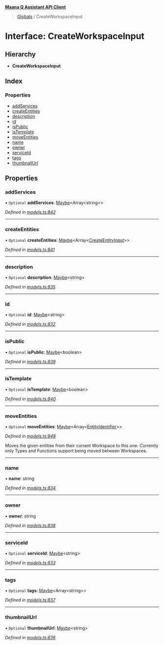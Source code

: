 **[Maana Q Assistant API Client](../README.md)**

> [Globals](../README.md) / CreateWorkspaceInput

# Interface: CreateWorkspaceInput

## Hierarchy

* **CreateWorkspaceInput**

## Index

### Properties

* [addServices](createworkspaceinput.md#addservices)
* [createEntities](createworkspaceinput.md#createentities)
* [description](createworkspaceinput.md#description)
* [id](createworkspaceinput.md#id)
* [isPublic](createworkspaceinput.md#ispublic)
* [isTemplate](createworkspaceinput.md#istemplate)
* [moveEntities](createworkspaceinput.md#moveentities)
* [name](createworkspaceinput.md#name)
* [owner](createworkspaceinput.md#owner)
* [serviceId](createworkspaceinput.md#serviceid)
* [tags](createworkspaceinput.md#tags)
* [thumbnailUrl](createworkspaceinput.md#thumbnailurl)

## Properties

### addServices

• `Optional` **addServices**: [Maybe](../README.md#maybe)\<Array\<string>>

*Defined in [models.ts:842](https://github.com/maana-io/q-assistant-client/blob/develop/src/models.ts#L842)*

___

### createEntities

• `Optional` **createEntities**: [Maybe](../README.md#maybe)\<Array\<[CreateEntityInput](createentityinput.md)>>

*Defined in [models.ts:841](https://github.com/maana-io/q-assistant-client/blob/develop/src/models.ts#L841)*

___

### description

• `Optional` **description**: [Maybe](../README.md#maybe)\<string>

*Defined in [models.ts:835](https://github.com/maana-io/q-assistant-client/blob/develop/src/models.ts#L835)*

___

### id

• `Optional` **id**: [Maybe](../README.md#maybe)\<string>

*Defined in [models.ts:832](https://github.com/maana-io/q-assistant-client/blob/develop/src/models.ts#L832)*

___

### isPublic

• `Optional` **isPublic**: [Maybe](../README.md#maybe)\<boolean>

*Defined in [models.ts:839](https://github.com/maana-io/q-assistant-client/blob/develop/src/models.ts#L839)*

___

### isTemplate

• `Optional` **isTemplate**: [Maybe](../README.md#maybe)\<boolean>

*Defined in [models.ts:840](https://github.com/maana-io/q-assistant-client/blob/develop/src/models.ts#L840)*

___

### moveEntities

• `Optional` **moveEntities**: [Maybe](../README.md#maybe)\<Array\<[EntityIdentifier](entityidentifier.md)>>

*Defined in [models.ts:848](https://github.com/maana-io/q-assistant-client/blob/develop/src/models.ts#L848)*

Moves the given entities from their current Workspace to this one.
Currently only Types and Functions support being moved between Workspaces.

___

### name

•  **name**: string

*Defined in [models.ts:834](https://github.com/maana-io/q-assistant-client/blob/develop/src/models.ts#L834)*

___

### owner

•  **owner**: string

*Defined in [models.ts:838](https://github.com/maana-io/q-assistant-client/blob/develop/src/models.ts#L838)*

___

### serviceId

• `Optional` **serviceId**: [Maybe](../README.md#maybe)\<string>

*Defined in [models.ts:833](https://github.com/maana-io/q-assistant-client/blob/develop/src/models.ts#L833)*

___

### tags

• `Optional` **tags**: [Maybe](../README.md#maybe)\<Array\<string>>

*Defined in [models.ts:837](https://github.com/maana-io/q-assistant-client/blob/develop/src/models.ts#L837)*

___

### thumbnailUrl

• `Optional` **thumbnailUrl**: [Maybe](../README.md#maybe)\<string>

*Defined in [models.ts:836](https://github.com/maana-io/q-assistant-client/blob/develop/src/models.ts#L836)*

